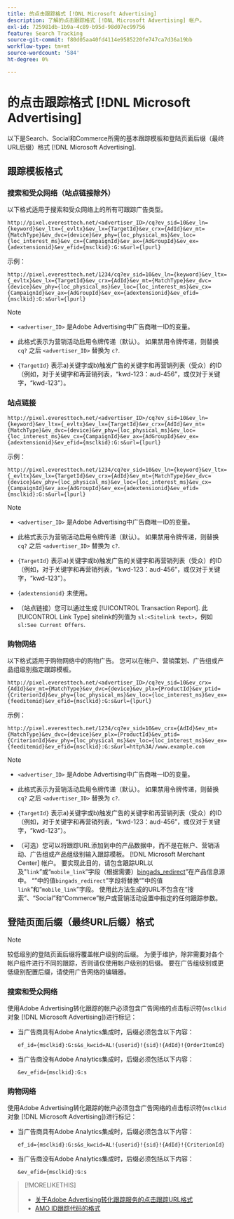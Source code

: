 ```yaml
---
title: 的点击跟踪格式 [!DNL Microsoft Advertising]
description: 了解的点击跟踪格式 [!DNL Microsoft Advertising] 帐户。
exl-id: 725981db-1b9a-4c89-b95d-98d07ec99756
feature: Search Tracking
source-git-commit: f80d05aa40fd4114e9585220fe747ca7d36a19bb
workflow-type: tm+mt
source-wordcount: '584'
ht-degree: 0%

---
```


# 的点击跟踪格式 [!DNL Microsoft Advertising]

以下是Search、Social和Commerce所需的基本跟踪模板和登陆页面后缀（最终URL后缀）格式 [!DNL Microsoft Advertising].

## 跟踪模板格式

### 搜索和受众网络（站点链接除外）

以下格式适用于搜索和受众网络上的所有可跟踪广告类型。

`http://pixel.everesttech.net/<advertiser_ID>/cq?ev_sid=10&ev_ln={keyword}&ev_ltx={_evltx}&ev_lx={TargetId}&ev_crx={AdId}&ev_mt={MatchType}&ev_dvc={device}&ev_phy={loc_physical_ms}&ev_loc={loc_interest_ms}&ev_cx={CampaignId}&ev_ax={AdGroupId}&ev_ex={adextensionid}&ev_efid={msclkid}:G:s&url={lpurl}`

示例：

`http://pixel.everesttech.net/1234/cq?ev_sid=10&ev_ln={keyword}&ev_ltx={_evltx}&ev_lx={TargetId}&ev_crx={AdId}&ev_mt={MatchType}&ev_dvc={device}&ev_phy={loc_physical_ms}&ev_loc={loc_interest_ms}&ev_cx={CampaignId}&ev_ax={AdGroupId}&ev_ex={adextensionid}&ev_efid={msclkid}:G:s&url={lpurl}`

>[!NOTE]
>
>* `<advertiser_ID>` 是Adobe Advertising中广告商唯一ID的变量。
>
>* 此格式表示为营销活动启用令牌传递（默认）。 如果禁用令牌传递，则替换 `cq?` 之后 `<advertiser_ID>` 替换为 `c?`.
>
>* `{TargetId}` 表示a)关键字或b)触发广告的关键字和再营销列表（受众）的ID（例如，对于关键字和再营销列表，“kwd-123：aud-456”，或仅对于关键字，“kwd-123”）。

### 站点链接

`http://pixel.everesttech.net/<advertiser_ID>/cq?ev_sid=10&ev_ln={keyword}&ev_ltx={_evltx}&ev_lx={TargetId}&ev_crx={AdId}&ev_mt={MatchType}&ev_dvc={device}&ev_phy={loc_physical_ms}&ev_loc={loc_interest_ms}&ev_cx={CampaignId}&ev_ax={AdGroupId}&ev_ex={adextensionid}&ev_efid={msclkid}:G:s&url={lpurl}`

示例：

`http://pixel.everesttech.net/1234/cq?ev_sid=10&ev_ln={keyword}&ev_ltx={_evltx}&ev_lx={TargetId}&ev_crx={AdId}&ev_mt={MatchType}&ev_dvc={device}&ev_phy={loc_physical_ms}&ev_loc={loc_interest_ms}&ev_cx={CampaignId}&ev_ax={AdGroupId}&ev_ex={adextensionid}&ev_efid={msclkid}:G:s&url={lpurl}`

>[!NOTE]
>
>* `<advertiser_ID>` 是Adobe Advertising中广告商唯一ID的变量。
>
>* 此格式表示为营销活动启用令牌传递（默认）。 如果禁用令牌传递，则替换 `cq?` 之后 `<advertiser_ID>` 替换为 `c?`.
>
>* `{TargetId}` 表示a)关键字或b)触发广告的关键字和再营销列表（受众）的ID（例如，对于关键字和再营销列表，“kwd-123：aud-456”，或仅对于关键字，“kwd-123”）。
>
>* `{adextensionid}` 未使用。
>
>* （站点链接）您可以通过生成 [!UICONTROL Transaction Report]. 此 [!UICONTROL Link Type] sitelink的列值为 `sl:<Sitelink text>`，例如 `sl:See Current Offers`.

### 购物网络

以下格式适用于购物网络中的购物广告。 您可以在帐户、营销策划、广告组或产品组级别指定跟踪模板。

`http://pixel.everesttech.net/<advertiser_ID>/cq?ev_sid=10&ev_crx={AdId}&ev_mt={MatchType}&ev_dvc={device}&ev_plx={ProductId}&ev_ptid={CriterionId}&ev_phy={loc_physical_ms}&ev_loc={loc_interest_ms}&ev_ex={feeditemid}&ev_efid={msclkid}:G:s&url={lpurl}`

示例：

`http://pixel.everesttech.net/1234/cq?ev_sid=10&ev_crx={AdId}&ev_mt={MatchType}&ev_dvc={device}&ev_plx={ProductId}&ev_ptid={CriterionId}&ev_phy={loc_physical_ms}&ev_loc={loc_interest_ms}&ev_ex={feeditemid}&ev_efid={msclkid}:G:s&url=http%3A//www.example.com`

>[!NOTE]
>
>* `<advertiser_ID>` 是Adobe Advertising中广告商唯一ID的变量。
>
>* 此格式表示为营销活动启用令牌传递（默认）。 如果禁用令牌传递，则替换 `cq?` 之后 `<advertiser_ID>` 替换为 `c?`.
>
>* `{TargetId}` 表示a)关键字或b)触发广告的关键字和再营销列表（受众）的ID（例如，对于关键字和再营销列表，“kwd-123：aud-456”，或仅对于关键字，“kwd-123”）。
>
>* （可选）您可以将跟踪URL添加到中的产品数据中，而不是在帐户、营销活动、广告组或产品组级别输入跟踪模板。 [!DNL Microsoft Merchant Center] 帐户。 要实现此目的，请包含跟踪URL以及&quot;`link`”或“`mobile_link`”字段（根据需要）[bingads_redirect](https://help.bingads.microsoft.com/#apex/3/en/51084/0)”在产品信息源中。 “”中的值`bingads_redirect`”字段将替换“”中的值`link`”和“`mobile_link`”字段。 使用此方法生成的URL不包含在“搜索”、“Social”和“Commerce”帐户或营销活动设置中指定的任何跟踪参数。

## 登陆页面后缀（最终URL后缀）格式

>[!NOTE]
>
>较低级别的登陆页面后缀将覆盖帐户级别的后缀。 为便于维护，除非需要对各个帐户组件进行不同的跟踪，否则请仅使用帐户级别的后缀。 要在广告组级别或更低级别配置后缀，请使用广告网络的编辑器。

### 搜索和受众网络

使用Adobe Advertising转化跟踪的帐户必须包含广告网络的点击标识符(`msclkid` 对象 [!DNL Microsoft Advertising])进行标记：

* 当广告商具有Adobe Analytics集成时，后缀必须包含以下内容：

  `ef_id={msclkid}:G:s&s_kwcid=AL!{userid}!{sid}!{AdId}!{OrderItemId}`

* 当广告商没有Adobe Analytics集成时，后缀必须包括以下内容：

  `&ev_efid={msclkid}:G:s`

### 购物网络

使用Adobe Advertising转化跟踪的帐户必须包含广告网络的点击标识符(`msclkid` 对象 [!DNL Microsoft Advertising])进行标记：

* 当广告商具有Adobe Analytics集成时，后缀必须包含以下内容：

  `ef_id={msclkid}:G:s&s_kwcid=AL!{userid}!{sid}!{AdId}!{CriterionId}`

* 当广告商没有Adobe Analytics集成时，后缀必须包括以下内容：

  `&ev_efid={msclkid}:G:s`

>[!MORELIKETHIS]
>
>* [关于Adobe Advertising转化跟踪服务的点击跟踪URL格式](formats-click-tracking-about.md)
>* [AMO ID跟踪代码的格式](skwcid-tracking-parameter.md)
